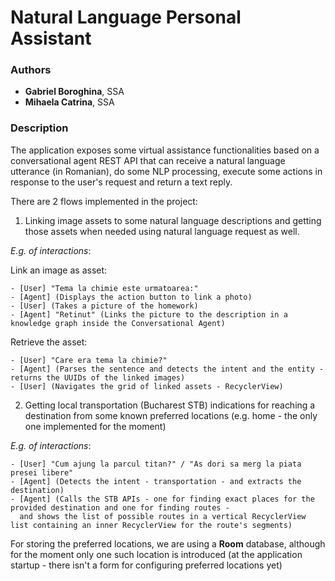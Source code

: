 # Natural Language Personal Assistant

### Authors

- __Gabriel Boroghina__, SSA
- __Mihaela Catrina__, SSA

### Description

The application exposes some virtual assistance functionalities based on a conversational agent REST API that can
receive a natural language utterance (in Romanian), do some NLP processing, execute some actions in response to the
user's request and return a text reply.

There are 2 flows implemented in the project:

1. Linking image assets to some natural language descriptions and getting those assets when needed using natural
   language request as well.

_E.g. of interactions_:

Link an image as asset:

```
- [User] "Tema la chimie este urmatoarea:"
- [Agent] (Displays the action button to link a photo)
- [User] (Takes a picture of the homework)
- [Agent] "Retinut" (Links the picture to the description in a knowledge graph inside the Conversational Agent)
```

Retrieve the asset:

```
- [User] "Care era tema la chimie?"
- [Agent] (Parses the sentence and detects the intent and the entity - returns the UUIDs of the linked images)
- [User] (Navigates the grid of linked assets - RecyclerView)
```

2. Getting local transportation (Bucharest STB) indications for reaching a destination from some known preferred
   locations (e.g. home - the only one implemented for the moment)

_E.g. of interactions_:

```
- [User] "Cum ajung la parcul titan?" / "As dori sa merg la piata presei libere"
- [Agent] (Detects the intent - transportation - and extracts the destination)
- [Agent] (Calls the STB APIs - one for finding exact places for the provided destination and one for finding routes -
  and shows the list of possible routes in a vertical RecyclerView list containing an inner RecyclerView for the route's segments)
```

For storing the preferred locations, we are using a __Room__ database, although for the moment only one such location is
introduced (at the application startup - there isn't a form for configuring preferred locations yet)